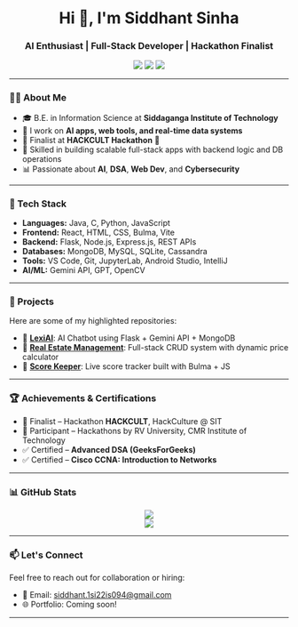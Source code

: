 <h1 align="center">Hi 👋, I'm Siddhant Sinha</h1>
<h3 align="center">AI Enthusiast | Full-Stack Developer | Hackathon Finalist</h3>

<p align="center">
  <a href="mailto:siddhant.1si22is094@gmail.com"><img src="https://img.shields.io/badge/Email-D14836?style=flat&logo=gmail&logoColor=white"/></a>
  <a href="https://linkedin.com/in/siddhant-sinha-0a664527a"><img src="https://img.shields.io/badge/LinkedIn-blue?style=flat&logo=linkedin&logoColor=white" /></a>
  <a href="https://github.com/sidd1801"><img src="https://img.shields.io/github/followers/sidd1801?label=Follow&style=social"/></a>
</p>

---

### 👨‍💻 About Me
- 🎓 B.E. in Information Science at **Siddaganga Institute of Technology**
- 💬 I work on **AI apps, web tools, and real-time data systems**
- 🚀 Finalist at **HACKCULT Hackathon** 🏁
- 🔧 Skilled in building scalable full-stack apps with backend logic and DB operations
- 📊 Passionate about **AI**, **DSA**, **Web Dev**, and **Cybersecurity**

---

### 🔧 Tech Stack
- **Languages:** Java, C, Python, JavaScript
- **Frontend:** React, HTML, CSS, Bulma, Vite
- **Backend:** Flask, Node.js, Express.js, REST APIs
- **Databases:** MongoDB, MySQL, SQLite, Cassandra
- **Tools:** VS Code, Git, JupyterLab, Android Studio, IntelliJ
- **AI/ML:** Gemini API, GPT, OpenCV

---

### 💼 Projects
Here are some of my highlighted repositories:
- 🔹 [**LexiAI**](https://github.com/sidd1801/LEXIAI-project.git): AI Chatbot using Flask + Gemini API + MongoDB  
- 🔹 [**Real Estate Management**](https://github.com/sidd1801/real_estate.git): Full-stack CRUD system with dynamic price calculator  
- 🔹 [**Score Keeper**](https://github.com/sidd1801/Score-Keeper-Project.git): Live score tracker built with Bulma + JS  

---

### 🏆 Achievements & Certifications
- 🎯 Finalist – Hackathon **HACKCULT**, HackCulture @ SIT
- 🎯 Participant – Hackathons by RV University, CMR Institute of Technology
- ✅ Certified – **Advanced DSA (GeeksForGeeks)**  
- ✅ Certified – **Cisco CCNA: Introduction to Networks**

---

### 📊 GitHub Stats
<p align="center">
  <img src="https://github-readme-stats.vercel.app/api?username=sidd1801&show_icons=true&theme=radical" />
  <br/>
  <img src="https://github-readme-stats.vercel.app/api/top-langs/?username=sidd1801&layout=compact&theme=radical" />
</p>

---

### 📫 Let's Connect
Feel free to reach out for collaboration or hiring:
- 📧 Email: siddhant.1si22is094@gmail.com
- 🌐 Portfolio: Coming soon!

---
